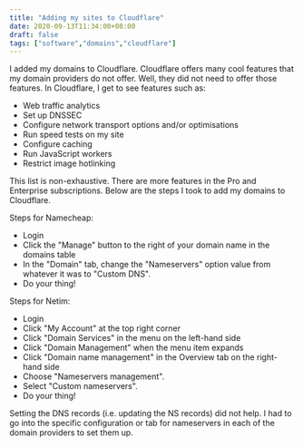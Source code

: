 ```yaml
---
title: "Adding my sites to Cloudflare"
date: 2020-09-13T11:34:00+08:00
draft: false
tags: ["software","domains","cloudflare"]
---
```

I added my domains to Cloudflare. Cloudflare offers many cool features that my domain providers do not offer. Well, they did not need to offer those features. In Cloudflare, I get to see features such as:

- Web traffic analytics
- Set up DNSSEC
- Configure network transport options and/or optimisations
- Run speed tests on my site
- Configure caching
- Run JavaScript workers
- Restrict image hotlinking

This list is non-exhaustive. There are more features in the Pro and Enterprise subscriptions. Below are the steps I took to add my domains to Cloudflare.

Steps for Namecheap:

- Login
- Click the "Manage" button to the right of your domain name in the domains table
- In the "Domain" tab, change the "Nameservers" option value from whatever it was to "Custom DNS".
- Do your thing!

Steps for Netim:

- Login
- Click "My Account" at the top right corner
- Click "Domain Services" in the menu on the left-hand side
- Click "Domain Management" when the menu item expands
- Click "Domain name management" in the Overview tab on the right-hand side
- Choose "Nameservers management".
- Select "Custom nameservers".
- Do your thing!

Setting the DNS records (i.e. updating the NS records) did not help. I had to go into the specific configuration or tab for nameservers in each of the domain providers to set them up.
